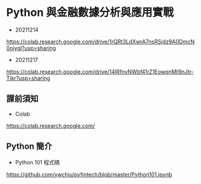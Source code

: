 # Python 與金融數據分析與應用實戰

- 20211214

https://colab.research.google.com/drive/1rQRt3LdXwrA7nsRSjdz9A0DmcN0ojvgI?usp=sharing

- 20211217

https://colab.research.google.com/drive/14lRfnvNWbf41rZ1EowqnMt9nJtr-Tikr?usp=sharing

## 課前須知

- Colab

https://colab.research.google.com/


## Python 簡介

- Python 101 程式碼

https://github.com/ywchiu/pyfintech/blob/master/Python101.ipynb

